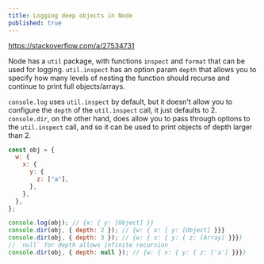 ```yaml
---
title: Logging deep objects in Node
published: true
---
```


https://stackoverflow.com/a/27534731

Node has a `util` package, with functions `inspect` and `format` that can be used for logging. `util.inspect` has an option param `depth` that allows you to specify how many levels of nesting the function should recurse and continue to print full objects/arrays.

`console.log` uses `util.inspect` by default, but it doesn't allow you to configure the `depth` of the `util.inspect` call, it just defaults to 2. `console.dir`, on the other hand, does allow you to pass through options to the `util.inspect` call, and so it can be used to print objects of depth larger than 2.

```js
const obj = {
  w: {
    x: {
      y: {
        z: ["a"],
      },
    },
  },
};

console.log(obj); // {x: { y: [Object] }}
console.dir(obj, { depth: 2 }); // {w: { x: { y: [Object] }}}
console.dir(obj, { depth: 3 }); // {w: { x: { y: { z: [Array] }}}}
// `null` for depth allows infinite recursion
console.dir(obj, { depth: null }); // {w: { x: { y: { z: ['a'] }}}}
```
